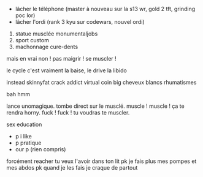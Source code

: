 

- lâcher le téléphone (master à nouveau sur la s13 wr, gold 2 tft, grinding poc lor)
- lâcher l'ordi (rank 3 kyu sur codewars, nouvel ordi)

1. statue musclée monumentaljobs
2. sport custom
3. machonnage cure-dents

mais en vrai non !
pas maigrir ! se muscler !

le cycle c'est vraiment la baise, le drive la libido

instead skinnyfat crack addict virtual coin big cheveux blancs rhumatismes

bah hmm

lance unomagique. tombe direct sur le musclé.
muscle ! muscle !
ça te rendra horny.
fuck ! fuck !
tu voudras te muscler.

sex education
- p i like
- p pratique
- our p
(rien compris)

forcément reacher tu veux l'avoir dans ton lit
pk je fais plus mes pompes et mes abdos
pk quand je les fais je craque de partout
